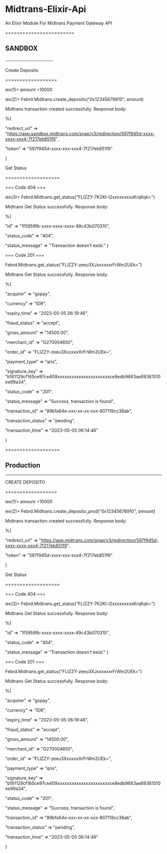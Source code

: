 # Midtrans-Elixir-Api
An Elixir Module For Midtrans Payment Gateway API 


========================
<h2><b>  SANDBOX </b> </h2>
------------------------

Create Deposito

==================

iex(1)> amount =10000

iex(2)> Febrd.Midtrans.create_deposito("0x12345678910", amount)

Midtrans transaction created successfully. Response body:

%{

"redirect_url" => "https://app.sandbox.midtrans.com/snap/v3/redirection/597f945d-xxxx-xxxx-xxx4-7f217eb851f9",

"token" => "597f945d-xxxx-xxx-xxx4-7f217eb851f9"

}

Get Status

===================

=== Code 404 ===

iex(3)> Febrd.Midtrans.get_status("FLIZZY-7K2KI-l2xxxxxxxxsKrqKqk=")

Midtrans Get Status successfully. Response body:

%{

"id" => "1f5959fb-xxxx-xxxx-xxxx-49c43b070310",
 
"status_code" => "404",

"status_message" => "Transaction doesn't exist."
}

=== Code 201 ===

Febrd.Midtrans.get_status("FLIZZY-zeeu3XJxxxxxxrFrWm2UEk=")

Midtrans Get Status successfully. Response body:

%{

"acquirer" => "gopay",

"currency" => "IDR",

"expiry_time" => "2023-05-05 06:19:46",

"fraud_status" => "accept",

"gross_amount" => "14500.00",

"merchant_id" => "G270004650",

"order_id" => "FLIZZY-zeeu3XxxxxxXrFrWm2UEk=",

"payment_type" => "qris",

"signature_key" => "b161129cf165ce97ce409xxxxxxxxxxxxxxxxxxxxxxce8edb9683ae89361510ee99a34",

"status_code" => "201",

"status_message" => "Success, transaction is found",

"transaction_id" => "89bfa64e-xxx-xx-xx-xxx-807119cc38ab",

"transaction_status" => "pending",

"transaction_time" => "2023-05-05 06:14:46"

}


===================

<h2><b> Production </b> </h2>

------------------------

CREATE DEPOSITO

==================

iex(1)> amount =10000

iex(2)> Febrd.Midtrans.create_deposito_prod("0x12345678910", amount)

Midtrans transaction created successfully. Response body:

%{

"redirect_url" => "https://app.midtrans.com/snap/v3/redirection/597f945d-xxxx-xxxx-xxx4-7f217eb851f9",

"token" => "597f945d-xxxx-xxx-xxx4-7f217eb851f9"

}

Get Status

===================

=== Code 404 ===

iex(3)> Febrd.Midtrans.get_status("FLIZZY-7K2KI-l2xxxxxxxxsKrqKqk=")

Midtrans Get Status successfully. Response body:

%{

"id" => "1f5959fb-xxxx-xxxx-xxxx-49c43b070310",
 
"status_code" => "404",

"status_message" => "Transaction doesn't exist."
}

=== Code 201 ===

Febrd.Midtrans.get_status("FLIZZY-zeeu3XJxxxxxxrFrWm2UEk=")

Midtrans Get Status successfully. Response body:

%{

"acquirer" => "gopay",

"currency" => "IDR",

"expiry_time" => "2023-05-05 06:19:46",

"fraud_status" => "accept",

"gross_amount" => "14500.00",

"merchant_id" => "G270004650",

"order_id" => "FLIZZY-zeeu3XxxxxxXrFrWm2UEk=",

"payment_type" => "qris",

"signature_key" => "b161129cf165ce97ce409xxxxxxxxxxxxxxxxxxxxxxce8edb9683ae89361510ee99a34",

"status_code" => "201",

"status_message" => "Success, transaction is found",

"transaction_id" => "89bfa64e-xxx-xx-xx-xxx-807119cc38ab",

"transaction_status" => "pending",

"transaction_time" => "2023-05-05 06:14:46"

}
